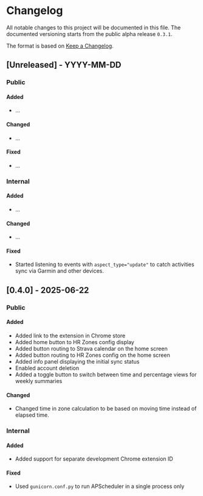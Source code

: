 # Changelog
All notable changes to this project will be documented in this file. The documented versioning starts from the public alpha release `0.3.1`.

The format is based on [Keep a Changelog](https://keepachangelog.com/en/1.0.0/).


## [Unreleased] - YYYY-MM-DD

### Public

#### Added
- ...

#### Changed
- ...

#### Fixed
- ...


### Internal

#### Added
- ...

#### Changed
- ...

#### Fixed
- Started listening to events with `aspect_type="update"` to catch activities sync via Garmin and other devices.


## [0.4.0] - 2025-06-22

### Public

#### Added
- Added link to the extension in Chrome store
- Added home button to HR Zones config display
- Added button routing to Strava calendar on the home screen
- Added button routing to HR Zones config on the home screen
- Added info panel displaying the initial sync status
- Enabled account deletion
- Added a toggle button to switch between time and percentage views for weekly summaries

#### Changed
- Changed time in zone calculation to be based on moving time instead of elapsed time.


### Internal

#### Added
- Added support for separate development Chrome extension ID

#### Fixed
- Used `gunicorn.conf.py` to run APScheduler in a single process only
